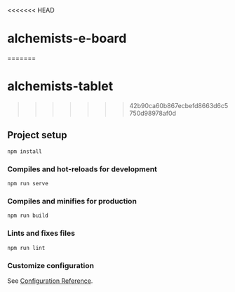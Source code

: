 <<<<<<< HEAD
# alchemists-e-board
=======
# alchemists-tablet
>>>>>>> 42b90ca60b867ecbefd8663d6c5750d98978af0d

## Project setup
```
npm install
```

### Compiles and hot-reloads for development
```
npm run serve
```

### Compiles and minifies for production
```
npm run build
```

### Lints and fixes files
```
npm run lint
```

### Customize configuration
See [Configuration Reference](https://cli.vuejs.org/config/).
